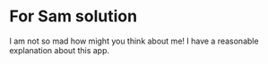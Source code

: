 # For Sam solution
I am not so mad how might you think about me! I have a reasonable explanation about this app.
